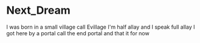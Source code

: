 # Next_Dream

I was born in a small village call Evillage I'm half allay and I speak full allay I got here by a portal call the end portal and that it for now
